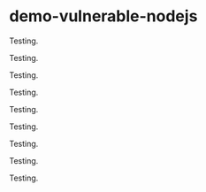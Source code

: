 # demo-vulnerable-nodejs

Testing.

Testing.

Testing.

Testing.

Testing.

Testing.

Testing.

Testing.

Testing.

